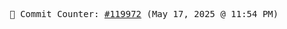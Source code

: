<p align="center">
    <samp>
        📮 Commit Counter: <a href="https://github.com/Javascript-void0/Javascript-void0/commits/main">#119972</a> (May 17, 2025 @ 11:54 PM)
    </samp>
</p>
